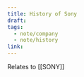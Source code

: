 ```yaml
---
title: History of Sony
draft: 
tags:
  - note/company
  - note/history
link:
---
```

Relates to [[SONY]]
